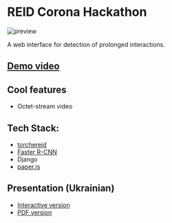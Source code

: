 # REID Corona Hackathon
![preview](preview.png)

A web interface for detection of prolonged interactions.

## [Demo video](https://www.youtube.com/watch?v=nv4rgsmGKDw)

## Cool features
* Octet-stream video

## Tech Stack:
* [torchereid](https://github.com/KaiyangZhou/deep-person-reid)
* [Faster R-CNN](https://github.com/jwyang/faster-rcnn.pytorch)
* Django
* [paper.js](http://paperjs.org/)

## Presentation (Ukrainian)
* [Interactive version](https://prezi.com/p/xarcs2qkqipt)
* [PDF version](presentation.pdf)
